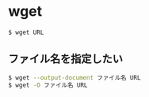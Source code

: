 # wget

```bash
$ wget URL
```

## ファイル名を指定したい

```bash
$ wget --output-document ファイル名 URL
$ wget -O ファイル名 URL
```

